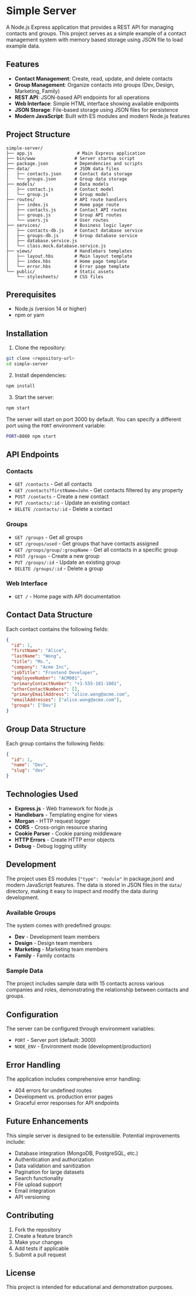 # Simple Server

A Node.js Express application that provides a REST API for managing contacts and groups. This project serves as a simple example of a contact management system with memory based storage using JSON file to load example data.

## Features

- **Contact Management**: Create, read, update, and delete contacts
- **Group Management**: Organize contacts into groups (Dev, Design, Marketing, Family)
- **REST API**: JSON-based API endpoints for all operations
- **Web Interface**: Simple HTML interface showing available endpoints
- **JSON Storage**: File-based storage using JSON files for persistence
- **Modern JavaScript**: Built with ES modules and modern Node.js features

## Project Structure

```
simple-server/
├── app.js                 # Main Express application
├── bin/www               # Server startup script
├── package.json          # Dependencies and scripts
├── data/                 # JSON data files
│   ├── contacts.json     # Contact data storage
│   └── groups.json       # Group data storage
├── models/               # Data models
│   ├── contact.js        # Contact model
│   └── group.js          # Group model
├── routes/               # API route handlers
│   ├── index.js          # Home page route
│   ├── contacts.js       # Contact API routes
│   ├── groups.js         # Group API routes
│   └── users.js          # User routes
├── services/             # Business logic layer
│   ├── contacts-db.js    # Contact database service
│   ├── groups-db.js      # Group database service
│   ├── database.service.js
│   └── class.mock.database.service.js
├── views/                # Handlebars templates
│   ├── layout.hbs        # Main layout template
│   ├── index.hbs         # Home page template
│   └── error.hbs         # Error page template
└── public/               # Static assets
    └── stylesheets/      # CSS files
```

## Prerequisites

- Node.js (version 14 or higher)
- npm or yarn

## Installation

1. Clone the repository:
```bash
git clone <repository-url>
cd simple-server
```

2. Install dependencies:
```bash
npm install
```

3. Start the server:
```bash
npm start
```

The server will start on port 3000 by default. You can specify a different port using the `PORT` environment variable:

```bash
PORT=8080 npm start
```

## API Endpoints

### Contacts

- `GET /contacts` - Get all contacts
- `GET /contacts?firstName=John` - Get contacts filtered by any property
- `POST /contacts` - Create a new contact
- `PUT /contacts/:id` - Update an existing contact
- `DELETE /contacts/:id` - Delete a contact

### Groups

- `GET /groups` - Get all groups
- `GET /groups/used` - Get groups that have contacts assigned
- `GET /groups/group/:groupName` - Get all contacts in a specific group
- `POST /groups` - Create a new group
- `PUT /groups/:id` - Update an existing group
- `DELETE /groups/:id` - Delete a group

### Web Interface

- `GET /` - Home page with API documentation

## Contact Data Structure

Each contact contains the following fields:

```json
{
  "id": 1,
  "firstName": "Alice",
  "lastName": "Wong",
  "title": "Ms.",
  "company": "Acme Inc",
  "jobTitle": "Frontend Developer",
  "employeeNumber": "ACM001",
  "primaryContactNumber": "+1-555-101-1001",
  "otherContactNumbers": [],
  "primaryEmailAddress": "alice.wong@acme.com",
  "emailAddresses": ["alice.wong@acme.com"],
  "groups": ["Dev"]
}
```

## Group Data Structure

Each group contains the following fields:

```json
{
  "id": 1,
  "name": "Dev",
  "slug": "dev"
}
```

## Technologies Used

- **Express.js** - Web framework for Node.js
- **Handlebars** - Templating engine for views
- **Morgan** - HTTP request logger
- **CORS** - Cross-origin resource sharing
- **Cookie Parser** - Cookie parsing middleware
- **HTTP Errors** - Create HTTP error objects
- **Debug** - Debug logging utility

## Development

The project uses ES modules (`"type": "module"` in package.json) and modern JavaScript features. The data is stored in JSON files in the `data/` directory, making it easy to inspect and modify the data during development.

### Available Groups

The system comes with predefined groups:
- **Dev** - Development team members
- **Design** - Design team members  
- **Marketing** - Marketing team members
- **Family** - Family contacts

### Sample Data

The project includes sample data with 15 contacts across various companies and roles, demonstrating the relationship between contacts and groups.

## Configuration

The server can be configured through environment variables:

- `PORT` - Server port (default: 3000)
- `NODE_ENV` - Environment mode (development/production)

## Error Handling

The application includes comprehensive error handling:
- 404 errors for undefined routes
- Development vs. production error pages
- Graceful error responses for API endpoints

## Future Enhancements

This simple server is designed to be extensible. Potential improvements include:

- Database integration (MongoDB, PostgreSQL, etc.)
- Authentication and authorization
- Data validation and sanitization
- Pagination for large datasets
- Search functionality
- File upload support
- Email integration
- API versioning

## Contributing

1. Fork the repository
2. Create a feature branch
3. Make your changes
4. Add tests if applicable
5. Submit a pull request

## License

This project is intended for educational and demonstration purposes.
